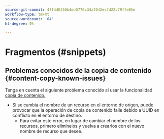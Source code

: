 ```yaml
---
source-git-commit: 4ff440250b4ed0770c34a7042ec7d22c79ffe05e
workflow-type: tm+mt
source-wordcount: '64'
ht-degree: 0%

---
```

# Fragmentos (#snippets)

## Problemas conocidos de la copia de contenido {#content-copy-known-issues}

Tenga en cuenta el siguiente problema conocido al usar la funcionalidad [copia de contenido.](/help/using/content-copy.md)

* Si se cambia el nombre de un recurso en el entorno de origen, puede provocar que la operación de copia de contenido falle debido a UUID en conflicto en el entorno de destino.
   * Para evitar este error, en lugar de cambiar el nombre de los recursos, primero elimínelos y vuelva a crearlos con el nuevo nombre de recurso que desee.
